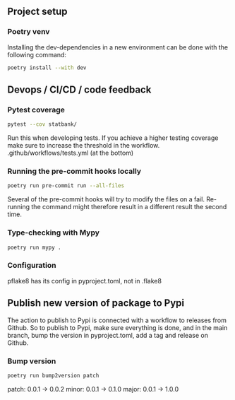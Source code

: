 ## Project setup

### Poetry venv
Installing the dev-dependencies in a new environment can be done with the following command:
```bash
poetry install --with dev
```

## Devops / CI/CD / code feedback

### Pytest coverage
```bash
pytest --cov statbank/
```
Run this when developing tests.
If you achieve a higher testing coverage make sure to increase the threshold in the workflow.
.github/workflows/tests.yml
(at the bottom)

### Running the pre-commit hooks locally
```bash
poetry run pre-commit run --all-files
```
Several of the pre-commit hooks will try to modify the files on a fail. Re-running the command might therefore result in a different result the second time.

### Type-checking with Mypy
```bash
poetry run mypy .
```

### Configuration
pflake8 has its config in pyproject.toml, not in .flake8


## Publish new version of package to Pypi

The action to publish to Pypi is connected with a workflow to releases from Github.
So to publish to Pypi, make sure everything is done, and in the main branch, bump the version in pyproject.toml, add a tag and release on Github.

### Bump version
```bash
poetry run bump2version patch
```
patch: 0.0.1 -> 0.0.2 
minor: 0.0.1 -> 0.1.0
major: 0.0.1 -> 1.0.0
